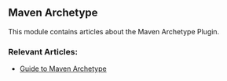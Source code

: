 ## Maven Archetype

This module contains articles about the Maven Archetype Plugin.

### Relevant Articles: 

- [Guide to Maven Archetype](https://www.surya.com/maven-archetype)
